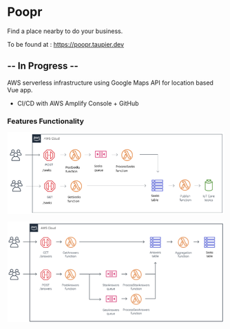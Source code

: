 # Poopr
Find a place nearby to do your business.

To be found at : https://poopr.taupier.dev


## -- In Progress --

AWS serverless infrastructure using Google Maps API for location based Vue app. 
- CI/CD with AWS Amplify Console + GitHub

### Features Functionality
![Flow-Processing-Seeks](support/processing-seeks.png)

![Flow-Processing-Answers](support/processing-answers.png)
